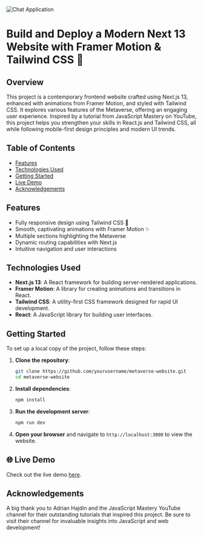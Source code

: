 ![Chat Application](https://i.ibb.co/sbSHWH0/Thumbnail-1.png) 

# Build and Deploy a Modern Next 13 Website with Framer Motion & Tailwind CSS 🌟

## Overview

This project is a contemporary frontend website crafted using Next.js 13, enhanced with animations from Framer Motion, and styled with Tailwind CSS. It explores various features of the Metaverse, offering an engaging user experience. Inspired by a tutorial from JavaScript Mastery on YouTube, this project helps you strengthen your skills in React.js and Tailwind CSS, all while following mobile-first design principles and modern UI trends.

## Table of Contents

- [Features](#features)
- [Technologies Used](#technologies-used)
- [Getting Started](#getting-started)
- [Live Demo](#live-demo)
- [Acknowledgements](#acknowledgements)

## Features

- Fully responsive design using Tailwind CSS 📱
- Smooth, captivating animations with Framer Motion ✨
- Multiple sections highlighting the Metaverse
- Dynamic routing capabilities with Next.js
- Intuitive navigation and user interactions

## Technologies Used

- **Next.js 13**: A React framework for building server-rendered applications.
- **Framer Motion**: A library for creating animations and transitions in React.
- **Tailwind CSS**: A utility-first CSS framework designed for rapid UI development.
- **React**: A JavaScript library for building user interfaces.

## Getting Started

To set up a local copy of the project, follow these steps:

1. **Clone the repository**:

   ```bash
   git clone https://github.com/yourusername/metaverse-website.git
   cd metaverse-website
   ```

2. **Install dependencies**:

   ```bash
   npm install
   ```

3. **Run the development server**:

   ```bash
   npm run dev
   ```

4. **Open your browser** and navigate to `http://localhost:3000` to view the website.

## 🌐 Live Demo

Check out the live demo [here]([your-live-demo-link](https://metaverse-umber-xi.vercel.app/)).

## Acknowledgements

A big thank you to Adrian Hajdin and the JavaScript Mastery YouTube channel for their outstanding tutorials that inspired this project. Be sure to visit their channel for invaluable insights into JavaScript and web development!
